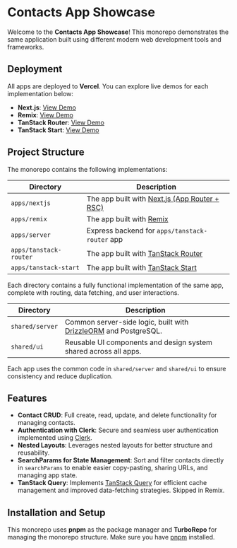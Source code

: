 # Contacts App Showcase

Welcome to the **Contacts App Showcase**! This monorepo demonstrates the same application built using different modern web development tools and frameworks.

## Deployment

All apps are deployed to **Vercel**. You can explore live demos for each implementation below:

- **Next.js**: [View Demo](https://contacts-nextjs.vercel.app/)
- **Remix**: [View Demo](https://contacts-remix.vercel.app/)
- **TanStack Router**: [View Demo](https://contacts-tanstack-router.vercel.app/)
- **TanStack Start**: [View Demo](https://contacts-tanstack-start.vercel.app/)

## Project Structure

The monorepo contains the following implementations:

| Directory              | Description                                                          |
| ---------------------- | -------------------------------------------------------------------- |
| `apps/nextjs`          | The app built with [Next.js (App Router + RSC)](https://nextjs.org/) |
| `apps/remix`           | The app built with [Remix](https://remix.run/)                       |
| `apps/server`          | Express backend for `apps/tanstack-router` app                       |
| `apps/tanstack-router` | The app built with [TanStack Router](https://tanstack.com/router)    |
| `apps/tanstack-start`  | The app built with [TanStack Start](https://tanstack.com/start)      |

Each directory contains a fully functional implementation of the same app, complete with routing, data fetching, and user interactions.

| Directory       | Description                                                                                  |
| --------------- | -------------------------------------------------------------------------------------------- |
| `shared/server` | Common server-side logic, built with [DrizzleORM](https://orm.drizzle.team/) and PostgreSQL. |
| `shared/ui`     | Reusable UI components and design system shared across all apps.                             |

Each app uses the common code in `shared/server` and `shared/ui` to ensure consistency and reduce duplication.

## Features

- **Contact CRUD**: Full create, read, update, and delete functionality for managing contacts.
- **Authentication with Clerk**: Secure and seamless user authentication implemented using [Clerk](https://clerk.dev/).
- **Nested Layouts**: Leverages nested layouts for better structure and reusability.
- **SearchParams for State Management**: Sort and filter contacts directly in `searchParams` to enable easier copy-pasting, sharing URLs, and managing app state.
- **TanStack Query**: Implements [TanStack Query](https://tanstack.com/query) for efficient cache management and improved data-fetching strategies. Skipped in Remix.

## Installation and Setup

This monorepo uses **pnpm** as the package manager and **TurboRepo** for managing the monorepo structure. Make sure you have [pnpm](https://pnpm.io/) installed.
